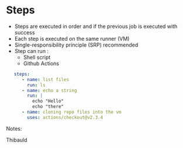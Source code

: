 <!-- .slide: class="with-code" -->
# Steps

* Steps are executed in order and if the previous job is executed with success
* Each step is executed on the same runner (VM)
* Single-responsibility principle (SRP) recommended
* Step can run :
  * Shell script
  * Github Actions

```yaml
   steps:
      - name: list files
        run: ls 
      - name: echo a string 
        run: |
          echo "Hello"
          echo "there"
      - name: cloning repo files into the vm 
        uses: actions/checkout@v2.3.4
```

Notes:

Thibauld
